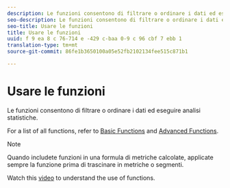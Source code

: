 ```yaml
---
description: Le funzioni consentono di filtrare o ordinare i dati ed eseguire analisi statistiche.
seo-description: Le funzioni consentono di filtrare o ordinare i dati ed eseguire analisi statistiche.
seo-title: Usare le funzioni
title: Usare le funzioni
uuid: f 9 ea 8 c 76-714 e -429 c-baa 0-9 c 96 cbf 7 ebb 1
translation-type: tm+mt
source-git-commit: 86fe1b3650100a05e52fb2102134fee515c871b1

---
```



# Usare le funzioni

Le funzioni consentono di filtrare o ordinare i dati ed eseguire analisi statistiche.

For a list of all functions, refer to [Basic Functions](../../../../../components/c-calcmetrics/cm-reference/cm-functions.md#concept_E3022D5EEEE145B69A23438BAF7016B2) and [Advanced Functions](../../../../../components/c-calcmetrics/cm-reference/cm-adv-functions.md#concept_A5FB9127D70F4E1AA02D1ACBF4F54174).

>[!NOTE]
>
>Quando includete funzioni in una formula di metriche calcolate, applicate sempre la funzione prima di trascinare in metriche o segmenti.

Watch this [video](https://youtu.be/SSyWvomnewI) to understand the use of functions.
